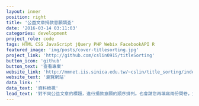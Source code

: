 ```yaml
---
layout: inner
position: right
title: '公益文章捐款意願調查'
date: '2016-03-14 03:11:03'
categories: development
project_role: code
tags: HTML CSS JavaScript jQuery PHP Webix FacebookAPI R
featured_image: 'img/posts/cover-titlesorting.jpg'
project_link: 'http://github.com/cslin0915/titleSorting'
button_icon: 'github'
button_text: '查看專案'
website_link: 'http://mmnet.iis.sinica.edu.tw/~cslin/title_sorting/index.phtml'
website_text: '瀏覽網站'
data_link: ''
data_text: '資料檢視'
lead_text: '對不同公益文章的標題，進行捐款意願的順序排列。也會請您再填寫兩份問卷，並向您的 Facebook 帳號申請幾樣權限，以供我們未來的資料分析。'
---
```

